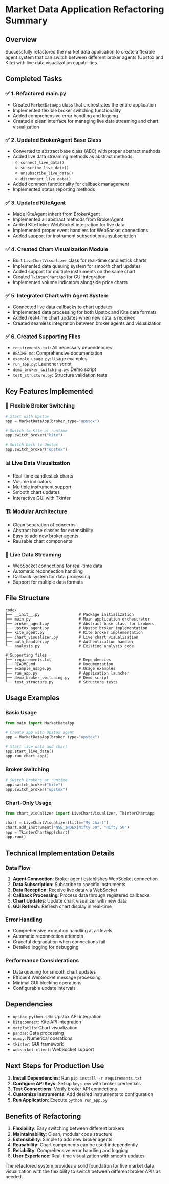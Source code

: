 # Market Data Application Refactoring Summary

## Overview
Successfully refactored the market data application to create a flexible agent system that can switch between different broker agents (Upstox and Kite) with live data visualization capabilities.

## Completed Tasks

### ✅ 1. Refactored main.py
- Created `MarketDataApp` class that orchestrates the entire application
- Implemented flexible broker switching functionality
- Added comprehensive error handling and logging
- Created a clean interface for managing live data streaming and chart visualization

### ✅ 2. Updated BrokerAgent Base Class
- Converted to abstract base class (ABC) with proper abstract methods
- Added live data streaming methods as abstract methods:
  - `connect_live_data()`
  - `subscribe_live_data()`
  - `unsubscribe_live_data()`
  - `disconnect_live_data()`
- Added common functionality for callback management
- Implemented status reporting methods

### ✅ 3. Updated KiteAgent
- Made KiteAgent inherit from BrokerAgent
- Implemented all abstract methods from BrokerAgent
- Added KiteTicker WebSocket integration for live data
- Implemented proper event handlers for WebSocket connections
- Added support for instrument subscription/unsubscription

### ✅ 4. Created Chart Visualization Module
- Built `LiveChartVisualizer` class for real-time candlestick charts
- Implemented data queuing system for smooth chart updates
- Added support for multiple instruments on the same chart
- Created `TkinterChartApp` for GUI integration
- Implemented volume indicators alongside price charts

### ✅ 5. Integrated Chart with Agent System
- Connected live data callbacks to chart updates
- Implemented data processing for both Upstox and Kite data formats
- Added real-time chart updates when new data is received
- Created seamless integration between broker agents and visualization

### ✅ 6. Created Supporting Files
- `requirements.txt`: All necessary dependencies
- `README.md`: Comprehensive documentation
- `example_usage.py`: Usage examples
- `run_app.py`: Launcher script
- `demo_broker_switching.py`: Demo script
- `test_structure.py`: Structure validation tests

## Key Features Implemented

### 🔄 Flexible Broker Switching
```python
# Start with Upstox
app = MarketDataApp(broker_type="upstox")

# Switch to Kite at runtime
app.switch_broker("kite")

# Switch back to Upstox
app.switch_broker("upstox")
```

### 📊 Live Data Visualization
- Real-time candlestick charts
- Volume indicators
- Multiple instrument support
- Smooth chart updates
- Interactive GUI with Tkinter

### 🏗️ Modular Architecture
- Clean separation of concerns
- Abstract base classes for extensibility
- Easy to add new broker agents
- Reusable chart components

### 🔌 Live Data Streaming
- WebSocket connections for real-time data
- Automatic reconnection handling
- Callback system for data processing
- Support for multiple data formats

## File Structure
```
code/
├── __init__.py                 # Package initialization
├── main.py                     # Main application orchestrator
├── broker_agent.py             # Abstract base class for brokers
├── upstox_agent.py             # Upstox broker implementation
├── kite_agent.py               # Kite broker implementation
├── chart_visualizer.py         # Live chart visualization
├── auth_handler.py             # Authentication handler
└── analysis.py                 # Existing analysis code

# Supporting files
├── requirements.txt            # Dependencies
├── README.md                   # Documentation
├── example_usage.py            # Usage examples
├── run_app.py                  # Application launcher
├── demo_broker_switching.py    # Demo script
└── test_structure.py           # Structure tests
```

## Usage Examples

### Basic Usage
```python
from main import MarketDataApp

# Create app with Upstox agent
app = MarketDataApp(broker_type="upstox")

# Start live data and chart
app.start_live_data()
app.run_chart_app()
```

### Broker Switching
```python
# Switch brokers at runtime
app.switch_broker("kite")
app.switch_broker("upstox")
```

### Chart-Only Usage
```python
from chart_visualizer import LiveChartVisualizer, TkinterChartApp

chart = LiveChartVisualizer(title="My Chart")
chart.add_instrument("NSE_INDEX|Nifty 50", "Nifty 50")
app = TkinterChartApp(chart)
app.run()
```

## Technical Implementation Details

### Data Flow
1. **Agent Connection**: Broker agent establishes WebSocket connection
2. **Data Subscription**: Subscribe to specific instruments
3. **Data Reception**: Receive live data via WebSocket
4. **Callback Processing**: Process data through registered callbacks
5. **Chart Updates**: Update chart visualizer with new data
6. **GUI Refresh**: Refresh chart display in real-time

### Error Handling
- Comprehensive exception handling at all levels
- Automatic reconnection attempts
- Graceful degradation when connections fail
- Detailed logging for debugging

### Performance Considerations
- Data queuing for smooth chart updates
- Efficient WebSocket message processing
- Minimal GUI blocking operations
- Configurable update intervals

## Dependencies
- `upstox-python-sdk`: Upstox API integration
- `kiteconnect`: Kite API integration
- `matplotlib`: Chart visualization
- `pandas`: Data processing
- `numpy`: Numerical operations
- `tkinter`: GUI framework
- `websocket-client`: WebSocket support

## Next Steps for Production Use

1. **Install Dependencies**: Run `pip install -r requirements.txt`
2. **Configure API Keys**: Set up `keys.env` with broker credentials
3. **Test Connections**: Verify broker API connections
4. **Customize Instruments**: Add desired instruments to configuration
5. **Run Application**: Execute `python run_app.py`

## Benefits of Refactoring

1. **Flexibility**: Easy switching between different brokers
2. **Maintainability**: Clean, modular code structure
3. **Extensibility**: Simple to add new broker agents
4. **Reusability**: Chart components can be used independently
5. **Reliability**: Comprehensive error handling and logging
6. **User Experience**: Real-time visualization with smooth updates

The refactored system provides a solid foundation for live market data visualization with the flexibility to switch between different broker APIs as needed.
